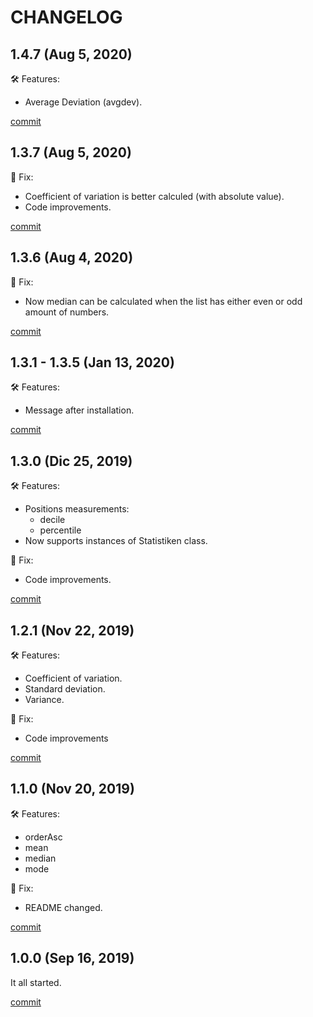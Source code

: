 # CHANGELOG

## 1.4.7 (Aug 5, 2020)

🛠 Features:

  - Average Deviation (avgdev).

[commit](https://github.com/sk8Guerra/statistiken/commit/fb4e8ceb7d655219a65f364379b631d6092469fe)

## 1.3.7 (Aug 5, 2020)

🐞 Fix:

  - Coefficient of variation is better calculed (with absolute value).
  - Code improvements.

[commit](https://github.com/sk8Guerra/statistiken/commit/b492c86acc9414ff8f340385e5e0de640e3cd5f2)

## 1.3.6 (Aug 4, 2020)

🐞 Fix:

  - Now median can be calculated when the list has either even or odd amount of numbers.

[commit](https://github.com/sk8Guerra/statistiken/commit/00d5de3966d47302087343f9b47a41341a75e975)

## 1.3.1 - 1.3.5 (Jan 13, 2020)

🛠 Features:

  - Message after installation.

[commit](https://github.com/sk8Guerra/statistiken/commit/0b698018d08130e64150ab9926a5967db2dbb70d)

## 1.3.0 (Dic 25, 2019)

🛠 Features:

  - Positions measurements:
    - decile
    - percentile
  - Now supports instances of Statistiken class.

🐞 Fix:

  - Code improvements.

[commit](https://github.com/sk8Guerra/statistiken/commit/00d5de3966d47302087343f9b47a41341a75e975)

## 1.2.1 (Nov 22, 2019)

🛠 Features:

  - Coefficient of variation.
  - Standard deviation.
  - Variance.

🐞 Fix:

  - Code improvements

[commit](https://github.com/sk8Guerra/statistiken/commit/1233e6ca59925da92d22321446bafa405880156f)

## 1.1.0 (Nov 20, 2019)

🛠 Features:

  - orderAsc
  - mean
  - median
  - mode

🐞 Fix:

  - README changed.

[commit](https://github.com/sk8Guerra/statistiken/commit/a90b112b4491b3643ad0bff0860a29ca7463c8ad)

## 1.0.0 (Sep 16, 2019)

It all started.

[commit](https://github.com/sk8Guerra/statistiken/commit/ef5a279e7e4b279b193ccc4fc946f37cafb23cd9)
